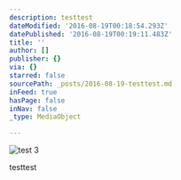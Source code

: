 ```yaml
---
description: testtest
dateModified: '2016-08-19T00:18:54.293Z'
datePublished: '2016-08-19T00:19:11.483Z'
title: ''
author: []
publisher: {}
via: {}
starred: false
sourcePath: _posts/2016-08-19-testtest.md
inFeed: true
hasPage: false
inNav: false
_type: MediaObject

---
```

![test 3](https://the-grid-user-content.s3-us-west-2.amazonaws.com/efde27bb-9b1d-4ed7-a72e-ff43951997a1.jpg)

testtest